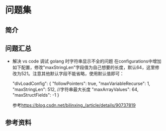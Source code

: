 # 问题集

## 简介

## 问题汇总

- 解决 vs code 调试 golang 时字符串显示不全的问题
  在configurations中增加如下配置，修改"maxStringLen"字段值为自己想要的长度，默认64，这里修改为521。注意其他默认字段不能省略，使用默认值即可：

  "dlvLoadConfig": {
                "followPointers": true,
                "maxVariableRecurse": 1,
                "maxStringLen": 512, //字符串最大长度
                "maxArrayValues": 64,
                "maxStructFields": -1
              }

  参考<https://blog.csdn.net/bilinxing_/article/details/90737819>

## 参考资料
